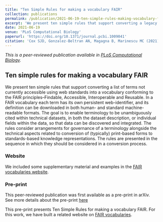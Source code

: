 ```yaml
---
title: "Ten Simple Rules for making a vocabulary FAIR"
collection: publications
permalink: /publication/2021-06-19-ten-simple-rules-making-vocabulary-fair
excerpt: 'We present ten simple rules that support converting a legacy vocabulary—a list of terms available in a print-based glossary or in a table not accessible using web standards—into a FAIR vocabulary. Various pathways may be followed to publish the FAIR vocabulary, but we emphasise particularly the goal of providing a globally unique resolvable identifier for each term or concept. A standard representation of the concept should be returned when the individual web identifier is resolved, using SKOS or OWL serialised in an RDF-based representation for machine-interchange and in a web-page for human consumption. Guidelines for vocabulary and term metadata are provided, as well as development and maintenance considerations. The rules are arranged as a stepwise recipe for creating a FAIR vocabulary based on the legacy vocabulary. By following these rules you can achieve the outcome of converting a legacy vocabulary into a standalone FAIR vocabulary, which can be used for unambiguous data annotation. In turn, this increases data interoperability and enables data integration.'
date: 2021-06-19
venue: 'PLoS Computational Biology'
paperurl: 'https://doi.org/10.1371/journal.pcbi.1009041'
citation: 'Cox SJD, Gonzalez-Beltran AN, Magagna B, Marinescu MC (2021) Ten simple rules for making a vocabulary FAIR. PLOS Computational Biology 17(6): e1009041. https://doi.org/10.1371/journal.pcbi.1009041'
---
```


_This is a peer-reviewed publication available in [PLoS Computational Biology](https://doi.org/10.1371/journal.pcbi.1009041)._
## Ten simple rules for making a vocabulary FAIR

We present ten simple rules that support converting a list of terms not currently accessible using web standards into a vocabulary conforming to the FAIR principles–Findable, Accessible, Interoperable and Reusable. In a FAIR vocabulary each term has its own persistent web-identifier, and its definition can be downloaded in both human- and standard machine-readable formats. The goal is to enable terminology to be unambiguously cited within technical datasets, in both the dataset description, or individual fields within the data, so that data can be discovered and integrated. The rules consider arrangements for governance of a terminology alongside the technical aspects related to conversion of (typically) print-based forms to standards-based knowledge representations. The rules are presented in the sequence in which they should be considered in a conversion process.

### Website

We included some supplementary material and examples in the [FAIR vocabularies website](https://fairvocabularies.github.io/).

### Pre-print

This peer-reviewed publication was first available as a pre-print in arXiv. See more details about the pre-print [here](https://agbeltran.github.io/publication/2020-12-03-ten-simple-rules-making-vocabulary-fair)

This pre-print presents Ten Simple Rules for making a vocabulary FAIR. For this work, we have built a related website on [FAIR vocabularies](https://fairvocabularies.github.io/).